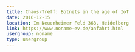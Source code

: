 ```yaml
---
title: Chaos-Treff: Botnets in the age of IoT
date: 2016-12-15
location: Im Neuenheimer Feld 368, Heidelberg
link: https://www.noname-ev.de/anfahrt.html
usergroup: noname
type: usergroup
---
```

